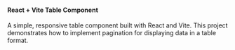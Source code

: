 <h4>React + Vite Table Component</h4>

A simple, responsive table component built with React and Vite. This project demonstrates how to implement pagination for displaying data in a table format.

